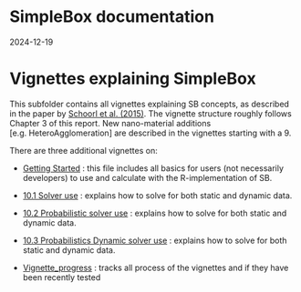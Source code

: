 SimpleBox documentation
================
2024-12-19

# Vignettes explaining SimpleBox

This subfolder contains all vignettes explaining SB concepts, as
described in the paper by [Schoorl et
al. (2015)](https://www.rivm.nl/bibliotheek/rapporten/2015-0161.html).
The vignette structure roughly follows Chapter 3 of this report. New
nano-material additions \[e.g. HeteroAgglomeration\] are described in
the vignettes starting with a 9.

There are three additional vignettes on:

- [Getting Started](/vignettes/Getting-started.md) : this file includes
  all basics for users (not necessarily developers) to use and calculate
  with the R-implementation of SB.

- [10.1 Solver use](/vignettes/10.1-Solver-use.md) : explains how to
  solve for both static and dynamic data.

- [10.2 Probabilistic solver
  use](/vignettes/10.2-Uncertain-solver-use.md) : explains how to solve
  for both static and dynamic data.

- [10.3 Probabilistics Dynamic solver
  use](/vignettes/10.3-Uncertain-dynamic-solver-use.Rmd) : explains how
  to solve for both static and dynamic data.

- [Vignette_progress](/vignettes/Vignette-progress.md) : tracks all
  process of the vignettes and if they have been recently tested
